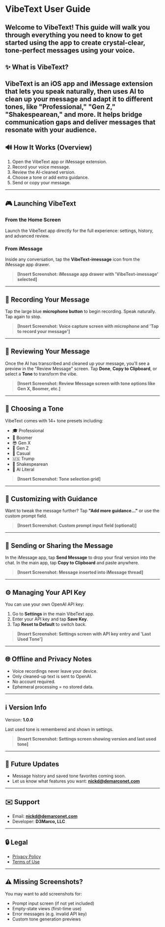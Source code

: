 # VibeText User Guide
Welcome to **VibeText**! This guide will walk you through everything you need to know to get started using the app to create crystal-clear, tone-perfect messages using your voice.
---
## ✨ What is VibeText?
VibeText is an iOS app and iMessage extension that lets you speak naturally, then uses AI to clean up your message and adapt it to different tones, like "Professional," "Gen Z," "Shakespearean," and more. It helps bridge communication gaps and deliver messages that resonate with your audience.
---
## 🔊 How It Works (Overview)
1. Open the VibeText app or iMessage extension.
2. Record your voice message.
3. Review the AI-cleaned version.
4. Choose a tone or add extra guidance.
5. Send or copy your message.
---
## 🎮 Launching VibeText
### From the Home Screen
Launch the VibeText app directly for the full experience: settings, history, and advanced review.
### From iMessage
Inside any conversation, tap the **VibeText-imessage** icon from the iMessage app drawer.
> **[Insert Screenshot: iMessage app drawer with 'VibeText-imessage' selected]**
---
## 🎤 Recording Your Message
Tap the large blue **microphone button** to begin recording. Speak naturally. Tap again to stop.
> **[Insert Screenshot: Voice capture screen with microphone and 'Tap to record your message']**
---
## 📄 Reviewing Your Message
Once the AI has transcribed and cleaned up your message, you'll see a preview in the "Review Message" screen. Tap **Done**, **Copy to Clipboard**, or select a **Tone** to transform the vibe.
> **[Insert Screenshot: Review Message screen with tone options like Gen X, Boomer, etc.]**
---
## 🌟 Choosing a Tone
VibeText comes with 14+ tone presets including:
- 🎓 Professional
- 👴 Boomer
- 😎 Gen X
- 🧒 Gen Z
- 🎉 Casual
- 🇺🇸 Trump
- 🎩 Shakespearean
- 🧠 AI Literal
> **[Insert Screenshot: Tone selection grid]**
---
## 🔢 Customizing with Guidance
Want to tweak the message further? Tap **"Add more guidance..."** or use the custom prompt field.
> **[Insert Screenshot: Custom prompt input field (optional)]**
---
## 📢 Sending or Sharing the Message
In the iMessage app, tap **Send Message** to drop your final version into the chat. In the main app, tap **Copy to Clipboard** and paste anywhere.
> **[Insert Screenshot: Message inserted into iMessage thread]**
---
## ⚙️ Managing Your API Key
You can use your own OpenAI API key:
1. Go to **Settings** in the main VibeText app.
2. Enter your API key and tap **Save Key**.
3. Tap **Reset to Default** to switch back.
> **[Insert Screenshot: Settings screen with API key entry and 'Last Used Tone']**
---
## 🌐 Offline and Privacy Notes
- Voice recordings never leave your device.
- Only cleaned-up text is sent to OpenAI.
- No account required.
- Ephemeral processing = no stored data.
---
## ℹ️ Version Info
Version: **1.0.0**

Last used tone is remembered and shown in settings.
> **[Insert Screenshot: Settings screen showing version and last used tone]**
---
## 📅 Future Updates
- Message history and saved tone favorites coming soon.
- Let us know what features you want: **nickd@demarconet.com**
---
## ✉️ Support
- Email: **nickd@demarconet.com**
- Developer: **D3Marco, LLC**
---
## 🔒 Legal
- [Privacy Policy](https://yourdomain.github.io/vibetext/privacy-policy.html)
- [Terms of Use](https://yourdomain.github.io/vibetext/terms-of-use.html)
---
## ⚠️ Missing Screenshots?
You may want to add screenshots for:
- Prompt input screen (if not yet included)
- Empty-state views (first-time use)
- Error messages (e.g. invalid API key)
- Custom tone generation previews
